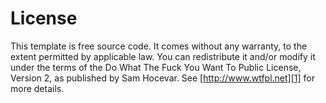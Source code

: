 # License 
This template is free source code. It comes without any warranty, to the extent permitted by applicable law. You can redistribute it and/or modify it under the terms of the Do What The Fuck You Want To Public License, Version 2, as published by Sam Hocevar. See [http://www.wtfpl.net][1] for more details.

[1]: http://www.wtfpl.net

